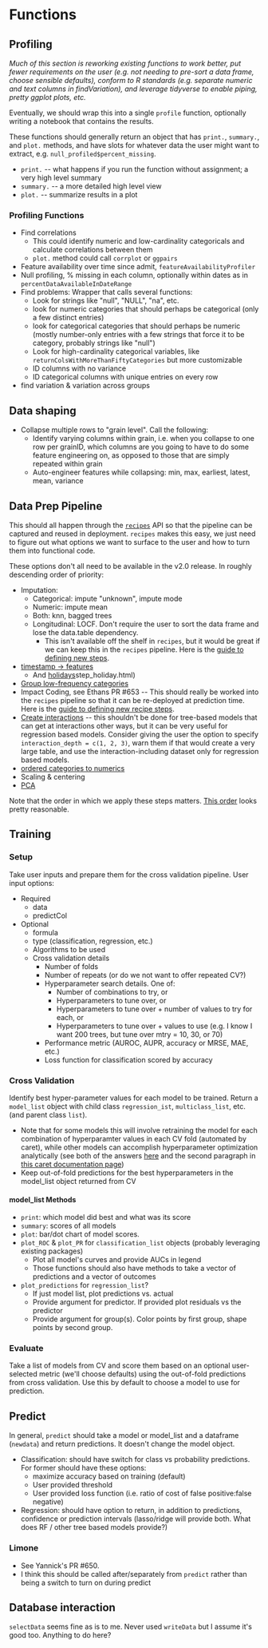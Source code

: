 # Functions

## Profiling

*Much of this section is reworking existing functions to work better, put fewer requirements on the user (e.g. not needing to pre-sort a data frame, choose sensible defaults), conform to R standards (e.g. separate numeric and text columns in findVariation), and leverage tidyverse to enable piping, pretty ggplot plots, etc.*

Eventually, we should wrap this into a single `profile` function, optionally writing a notebook that contains the results.

These functions should generally return an object that has `print.`, `summary.`, and `plot.` methods, and have slots for whatever data the user might want to extract, e.g. `null_profiled$percent_missing`.

- `print.` -- what happens if you run the function without assignment; a very high level summary
- `summary.` -- a more detailed high level view
- `plot.` -- summarize results in a plot

### Profiling Functions

- Find correlations
    - This could identify numeric and low-cardinality categoricals and calculate correlations between them
    - `plot.` method could call `corrplot` or `ggpairs`
- Feature availability over time since admit, `featureAvailabilityProfiler`
- Null profiling, % missing in each column, optionally within dates as in `percentDataAvailableInDateRange`
- Find problems: Wrapper that calls several functions:
    + Look for strings like "null", "NULL", "na", etc.
    + look for numeric categories that should perhaps be categorical (only a few distinct entries)
    + look for categorical categories that should perhaps be numeric (mostly number-only entries with a few strings that force it to be category, probably strings like "null")
    + Look for high-cardinality categorical variables, like `returnColsWithMoreThanFiftyCategories` but more customizable
    + ID columns with no variance 
    + ID categorical columns with unique entries on every row
- find variation & variation across groups

## Data shaping

- Collapse multiple rows to "grain level". Call the following:
    + Identify varying columns within grain, i.e. when you collapse to one row per grainID, which columns are you going to have to do some feature engineering on, as opposed to those that are simply repeated within grain
    + Auto-engineer features while collapsing: min, max, earliest, latest, mean, variance

## Data Prep Pipeline

This should all happen through the [`recipes`](https://topepo.github.io/recipes/) API so that the pipeline can be captured and reused in deployment. `recipes` makes this easy, we just need to figure out what options we want to surface to the user and how to turn them into functional code.

These options don't all need to be available in the v2.0 release. In roughly descending order of priority:

- Imputation:
    + Categorical: impute "unknown", impute mode
    + Numeric: impute mean
    + Both: knn, bagged trees
    + Longitudinal: LOCF. Don't require the user to sort the data frame and lose the data.table dependency. 
        * This isn't available off the shelf in `recipes`, but it would be great if we can keep this in the `recipes` pipeline. Here is the [guide to defining new steps](https://topepo.github.io/recipes/articles/Custom_Steps.html). 
- [timestamp -> features](https://topepo.github.io/recipes/reference/step_date.html) 
    + And [holidays](https://topepo.github.io/recipes/reference/)step_holiday.html)
- [Group low-frequency categories](https://topepo.github.io/recipes/reference/step_other.html)
- Impact Coding, see Ethans PR #653 -- This should really be worked into the `recipes` pipeline so that it can be re-deployed at prediction time. Here is the [guide to defining new recipe steps](https://topepo.github.io/recipes/articles/Custom_Steps.html). 
- [Create interactions](https://topepo.github.io/recipes/reference/step_interact.html) -- this shouldn't be done for tree-based models that can get at interactions other ways, but it can be very useful for regression based models. Consider giving the user the option to specify `interaction_depth = c(1, 2, 3)`, warn them if that would create a very large table, and use the interaction-including dataset only for regression based models.  
- [ordered categories to numerics](https://topepo.github.io/recipes/reference/step_ordinalscore.html)
- Scaling & centering
- [PCA](https://topepo.github.io/recipes/reference/step_pca.html)

Note that the order in which we apply these steps matters. [This order](https://topepo.github.io/recipes/articles/Ordering.html) looks pretty reasonable.

## Training

### Setup

Take user inputs and prepare them for the cross validation pipeline. User input options:

- Required
    + data
    + predictCol
- Optional 
    - formula
    - type (classification, regression, etc.)
    + Algorithms to be used
    + Cross validation details
        * Number of folds
        * Number of repeats (or do we not want to offer repeated CV?)
        * Hyperparameter search details. One of:
            - Number of combinations to try, or
            - Hyperparameters to tune over, or
            - Hyperparameters to tune over + number of values to try for each, or
            - Hyperparameters to tune over + values to use (e.g. I know I want 200 trees, but tune over mtry = 10, 30, or 70)
        * Performance metric (AUROC, AUPR, accuracy or MRSE, MAE, etc.)
        * Loss function for classification scored by accuracy

### Cross Validation

Identify best hyper-parameter values for each model to be trained. Return a `model_list` object with child class `regression_ist`, `multiclass_list`, etc. (and parent class `list`).

- Note that for some models this will involve retraining the model for each combination of hyperparamter values in each CV fold (automated by caret), while other models can accomplish hyperparameter optimization analytically (see both of the answers [here](https://stats.stackexchange.com/questions/69638/) and the second paragraph in [this caret documentation page](http://topepo.github.io/caret/random-hyperparameter-search.html))
- Keep out-of-fold predictions for the best hyperparameters in the model_list object returned from CV

#### model_list Methods

- `print`: which model did best and what was its score
- `summary`: scores of all models
- `plot`: bar/dot chart of model scores. 
- `plot_ROC` & `plot_PR` for `classification_list` objects (probably leveraging existing packages)
    + Plot all model's curves and provide AUCs in legend
    + Those functions should also have methods to take a vector of predictions and a vector of outcomes
- `plot_predictions` for `regression_list`?
    + If just model list, plot predictions vs. actual
    + Provide argument for predictor. If provided plot residuals vs the predictor
    + Provide argument for group(s). Color points by first group, shape points by second group.

### Evaluate

Take a list of models from CV and score them based on an optional user-selected metric (we'll choose defaults) using the out-of-fold predictions from cross validation. Use this by default to choose a model to use for prediction.

## Predict

In general, `predict` should take a model or model_list and a dataframe (`newdata`) and return predictions. It doesn't change the model object. 

* Classification: should have switch for class vs probability predictions. For former should have these options:
    - maximize accuracy based on training (default)
    - User provided threshold
    - User provided loss function (i.e. ratio of cost of false positive:false negative)
* Regression: should have option to return, in addition to predictions, confidence or prediction intervals (lasso/ridge will provide both. What does RF / other tree based models provide?)

### Limone

- See Yannick's PR #650.
- I think this should be called after/separately from `predict` rather than being a switch to turn on during predict

## Database interaction

`selectData` seems fine as is to me. Never used `writeData` but I assume it's good too. Anything to do here?
